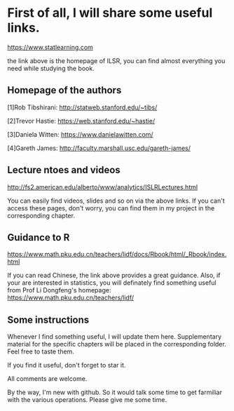 # First of all, I will share some useful links.

https://www.statlearning.com

the link above is the homepage of ILSR, you can find almost everything you need while studying the book.

## Homepage of the authors

[1]Rob Tibshirani: http://statweb.stanford.edu/~tibs/

[2]Trevor Hastie: https://web.stanford.edu/~hastie/

[3]Daniela Witten: https://www.danielawitten.com/

[4]Gareth James: http://faculty.marshall.usc.edu/gareth-james/

## Lecture ntoes and videos

http://fs2.american.edu/alberto/www/analytics/ISLRLectures.html

You can easily find videos, slides and so on via the above links. If you can't access these pages, don't worry, you can find them in my project in the corresponding chapter.

## Guidance to R
https://www.math.pku.edu.cn/teachers/lidf/docs/Rbook/html/_Rbook/index.html

If you can read Chinese, the link above provides a great guidance. Also, if your are interested in statistics, you will definately find something useful from Prof Li Dongfeng's homepage: https://www.math.pku.edu.cn/teachers/lidf/



## Some instructions
Whenever I find something useful, I will update them here. Supplementary material for the specific chapters will be placed in the corresponding folder. Feel free to taste them.

If you find it useful, don't forget to star it.

All comments are welcome.

By the way, I'm new with github. So it would talk some time to get farmiliar with the various operations. Please give me some time.
